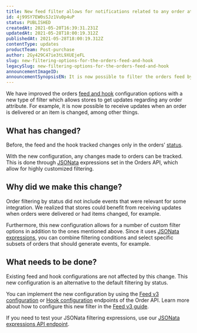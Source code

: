 ```yaml
---
title: New feed filter allows for notifications related to any order atribute
id: 4j99SY7EW0sSJz1Vu0p4uP
status: PUBLISHED
createdAt: 2021-05-20T16:39:31.231Z
updatedAt: 2021-05-28T18:00:19.312Z
publishedAt: 2021-05-28T18:00:19.312Z
contentType: updates
productTeam: Post-purchase
author: 2Gy429C47ie3tL9XUEjeFL
slug: new-filtering-options-for-the-orders-feed-and-hook
legacySlug: new-filtering-options-for-the-orders-feed-and-hook
announcementImageID: 
announcementSynopsisEN: It is now possible to filter the orders feed by any attribute, including delivery or changes in items, for example.
---
```


We have improved the orders [feed and hook](https://developers.vtex.com/vtex-rest-api/docs/feed-v3-1) configuration options with a new type of filter which allows stores to get updates regarding any order attribute. For example, it is now possible to receive updates when an order is delivered or an item is changed, among other things.

## What has changed?

Before, the feed and the hook tracked changes only in the orders’ [status](https://help.vtex.com/en/tutorial/order-status-table-oms--frequentlyAskedQuestions_773?&utm_source=autocomplete#).

With the new configuration, any changes made to orders can be tracked. This is done through [JSONata](https://jsonata.org/) expressions set in the Orders API, which allow for highly customized filtering.

## Why did we make this change?

Order filtering by status did not include events that were relevant for some integration. We realized that stores could benefit from receiving updates when orders were delivered or had items changed, for example.

Furthermore, this new configuration allows for a number of custom filter options in addition to the ones mentioned above. Since it uses [JSONata expressions](https://docs.jsonata.org/overview.html), you can combine filtering conditions and select specific subsets of orders that should generate events, for example.

## What needs to be done?

Existing feed and hook configurations are not affected by this change. This new configuration is an alternative to the default filtering by status.

You can implement the new configuration by using the [Feed v3 configuration](https://developers.vtex.com/vtex-rest-api/reference/feed-v3) or [Hook configuration](https://developers.vtex.com/vtex-rest-api/docs/feed-v3-1#hook) endpoints of the Order API. Learn more about how to configure this new filter in the [Feed v3 guide](https://developers.vtex.com/vtex-rest-api/docs/feed-v3-1).

If you need to test your JSONata filtering expressions, use our [JSONata expressions API endpoint](https://developers.vtex.com/vtex-rest-api/reference/feed-v3#testjsonataexpression).
